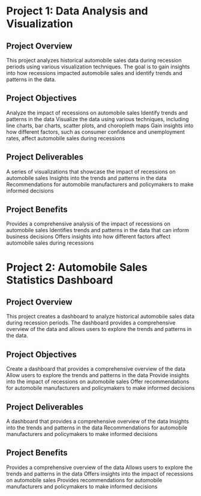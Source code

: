 # Project 1: Data Analysis and Visualization

## Project Overview

This project analyzes historical automobile sales data during recession periods using various visualization techniques. The goal is to gain insights into how recessions impacted automobile sales and identify trends and patterns in the data.

## Project Objectives

Analyze the impact of recessions on automobile sales
Identify trends and patterns in the data
Visualize the data using various techniques, including line charts, bar charts, scatter plots, and choropleth maps
Gain insights into how different factors, such as consumer confidence and unemployment rates, affect automobile sales during recessions

## Project Deliverables

A series of visualizations that showcase the impact of recessions on automobile sales
Insights into the trends and patterns in the data
Recommendations for automobile manufacturers and policymakers to make informed decisions

## Project Benefits

Provides a comprehensive analysis of the impact of recessions on automobile sales
Identifies trends and patterns in the data that can inform business decisions
Offers insights into how different factors affect automobile sales during recessions

# Project 2: Automobile Sales Statistics Dashboard

## Project Overview

This project creates a dashboard to analyze historical automobile sales data during recession periods. The dashboard provides a comprehensive overview of the data and allows users to explore the trends and patterns in the data.

## Project Objectives

Create a dashboard that provides a comprehensive overview of the data
Allow users to explore the trends and patterns in the data
Provide insights into the impact of recessions on automobile sales
Offer recommendations for automobile manufacturers and policymakers to make informed decisions

## Project Deliverables

A dashboard that provides a comprehensive overview of the data
Insights into the trends and patterns in the data
Recommendations for automobile manufacturers and policymakers to make informed decisions

## Project Benefits

Provides a comprehensive overview of the data
Allows users to explore the trends and patterns in the data
Offers insights into the impact of recessions on automobile sales
Provides recommendations for automobile manufacturers and policymakers to make informed decisions
